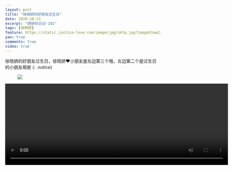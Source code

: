 ```yaml
---
layout: post
title: "徐晓妍的好朋友过生日"
date: 2020-10-13
excerpt: "妍妍的日记-181"
tags: [徐晓妍]
feature: https://static.justice-love.com/image/jpg/xktp.jpg?imageView2/1/w/1200/h/500
yan: true
comments: true
video: true
---
```

徐晓妍的好朋友过生日，徐晓妍❤️小朋友是左边第三个哦，左边第二个是过生日的小朋友萌崽
{: .notice}
<figure>
    <img src="{{ site.staticUrl }}/yanyan/image/qitaxiaopengyouguoshengri.jpg?imageMogr2/auto-orient" />
</figure>
<video id="my-video" class="video-js vjs-16-9 clipboard" controls preload="auto" width="722" height="264" data-setup="{}">
    <source src="{{ site.staticUrl }}/yanyan/video/qitaxiaopengyouguoshengri.mp4" type='video/mp4'>
    <p class="vjs-no-js">
      To view this video please enable JavaScript, and consider upgrading to a web browser that
      <a href="http://videojs.com/html5-video-support/" target="_blank">supports HTML5 video</a>
    </p>
</video>
